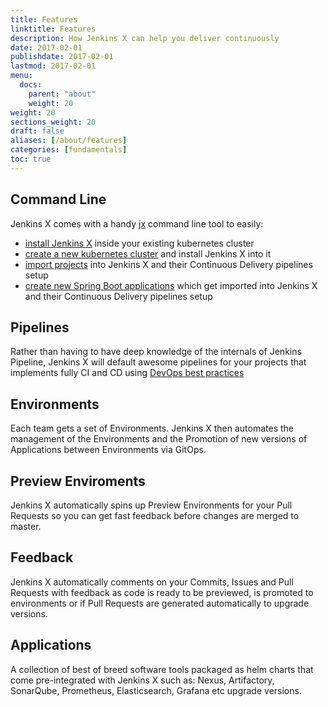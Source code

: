 ```yaml
---
title: Features
linktitle: Features
description: How Jenkins X can help you deliver continuously
date: 2017-02-01
publishdate: 2017-02-01
lastmod: 2017-02-01
menu:
  docs:
    parent: "about"
    weight: 20
weight: 20
sections_weight: 20
draft: false
aliases: [/about/features]
categories: [fundamentals]
toc: true
---
```



## Command Line

Jenkins X comes with a handy [jx](/commands/jx) command line tool to easily:

* [install Jenkins X](/commands/jx_install) inside your existing kubernetes cluster
* [create a new kubernetes cluster](/commands/jx_create_cluster) and install Jenkins X into it
* [import projects](/commands/jx_import) into Jenkins X and their Continuous Delivery pipelines setup
* [create new Spring Boot applications](/commands/jx_create_spring) which get imported into Jenkins X and their Continuous Delivery pipelines setup

## Pipelines

Rather than having to have deep knowledge of the internals of Jenkins Pipeline, Jenkins X will default awesome pipelines for your projects that implements fully CI and CD using [DevOps best practices](/about/concepts)
     
## Environments

Each team gets a set of Environments. Jenkins X then automates the management of the Environments and the Promotion of new versions of Applications between Environments via GitOps.

## Preview Enviroments

Jenkins X automatically spins up Preview Environments for your Pull Requests so you can get fast feedback before changes are merged to master.


## Feedback

Jenkins X automatically comments on your Commits, Issues and Pull Requests with feedback as code is ready to be previewed, is promoted to environments or if Pull Requests are generated automatically to upgrade versions. 

## Applications

A collection of best of breed software tools packaged as helm charts that come pre-integrated with Jenkins X such as: Nexus, Artifactory, SonarQube, Prometheus, Elasticsearch, Grafana etc
upgrade versions. 